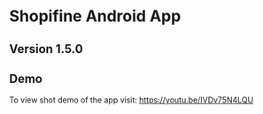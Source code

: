 # Shopifine Android App

## Version 1.5.0

## Demo

To view shot demo of the app visit: https://youtu.be/IVDv75N4LQU